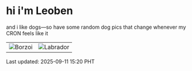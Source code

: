 # hi i'm Leoben

and i like dogs—so have some random dog pics that change whenever my CRON feels like it

|  |  |
|--------|----------|
| ![Borzoi](https://random-dog-vercel.vercel.app/api/random-borzoi?v=1757575243) | ![Labrador](https://random-dog-vercel.vercel.app/api/random-labrador?v=1757575243) |

Last updated: 2025-09-11 15:20 PHT
